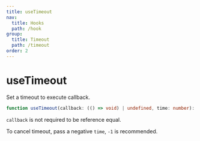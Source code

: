 ```yaml
---
title: useTimeout
nav:
  title: Hooks
  path: /hook
group:
  title: Timeout
  path: /timeout
order: 2
---
```


# useTimeout

Set a timeout to execute callback.

```typescript
function useTimeout(callback: (() => void) | undefined, time: number): void;
```

`callback` is not required to be reference equal.

To cancel timeout, pass a negative `time`, `-1` is recommended.

<code src='./demo/useTimeout.tsx'>
